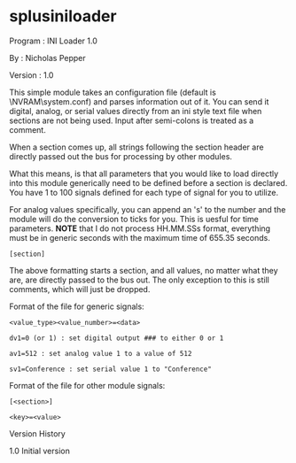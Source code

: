 # splusiniloader

Program : INI Loader 1.0

By      : Nicholas Pepper

Version : 1.0

This simple module takes an configuration file (default is \NVRAM\system.conf) and 
parses information out of it.  You can send it digital, analog, or serial values 
directly from an ini style text file when sections are not being used.  Input after 
semi-colons is treated as a comment.

When a section comes up, all strings following the section header are directly
passed out the bus for processing by other modules.

What this means, is that all parameters that you would like to load directly into
this module generically need to be defined before a section is declared.  You
have 1 to 100 signals defined for each type of signal for you to utilize.

For analog values specifically, you can append an 's' to the number and the module
will do the conversion to ticks for you.  This is uesful for time parameters.
**NOTE** that I do not process HH.MM.SSs format, everything must be in generic
seconds with the maximum time of 655.35 seconds.

`[section]`

The above formatting starts a section, and all values, no matter what they are,
are directly passed to the bus out.  The only exception to this is still comments,
which will just be dropped.

Format of the file for generic signals:

`<value_type><value_number>=<data>`

`dv1=0 (or 1) : set digital output ### to either 0 or 1`

`av1=512 : set analog value 1 to a value of 512`

`sv1=Conference : set serial value 1 to "Conference"`

Format of the file for other module signals:

`[<section>]`

`<key>=<value>`

Version History

1.0		Initial version
